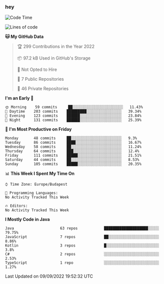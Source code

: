 ### hey

<!--START_SECTION:waka-->
![Code Time](http://img.shields.io/badge/Code%20Time-801%20hrs%2035%20mins-blue)

![Lines of code](https://img.shields.io/badge/From%20Hello%20World%20I%27ve%20Written-510%20Thousand%20lines%20of%20code-blue)

**🐱 My GitHub Data** 

> 🏆 299 Contributions in the Year 2022
 > 
> 📦 97.2 kB Used in GitHub's Storage 
 > 
> 🚫 Not Opted to Hire
 > 
> 📜 7 Public Repositories 
 > 
> 🔑 46 Private Repositories  
 > 
**I'm an Early 🐤** 

```text
🌞 Morning    59 commits     ██░░░░░░░░░░░░░░░░░░░░░░░   11.43% 
🌆 Daytime    203 commits    █████████░░░░░░░░░░░░░░░░   39.34% 
🌃 Evening    123 commits    ██████░░░░░░░░░░░░░░░░░░░   23.84% 
🌙 Night      131 commits    ██████░░░░░░░░░░░░░░░░░░░   25.39%

```
📅 **I'm Most Productive on Friday** 

```text
Monday       48 commits     ██░░░░░░░░░░░░░░░░░░░░░░░   9.3% 
Tuesday      86 commits     ████░░░░░░░░░░░░░░░░░░░░░   16.67% 
Wednesday    58 commits     ██░░░░░░░░░░░░░░░░░░░░░░░   11.24% 
Thursday     64 commits     ███░░░░░░░░░░░░░░░░░░░░░░   12.4% 
Friday       111 commits    █████░░░░░░░░░░░░░░░░░░░░   21.51% 
Saturday     44 commits     ██░░░░░░░░░░░░░░░░░░░░░░░   8.53% 
Sunday       105 commits    █████░░░░░░░░░░░░░░░░░░░░   20.35%

```


📊 **This Week I Spent My Time On** 

```text
⌚︎ Time Zone: Europe/Budapest

💬 Programming Languages: 
No Activity Tracked This Week

🔥 Editors: 
No Activity Tracked This Week

```

**I Mostly Code in Java** 

```text
Java                     63 repos            ████████████████████░░░░░   79.75% 
JavaScript               7 repos             ██░░░░░░░░░░░░░░░░░░░░░░░   8.86% 
Kotlin                   3 repos             █░░░░░░░░░░░░░░░░░░░░░░░░   3.8% 
C#                       2 repos             ░░░░░░░░░░░░░░░░░░░░░░░░░   2.53% 
TypeScript               1 repo              ░░░░░░░░░░░░░░░░░░░░░░░░░   1.27%

```



 Last Updated on 09/09/2022 19:52:32 UTC
<!--END_SECTION:waka-->

